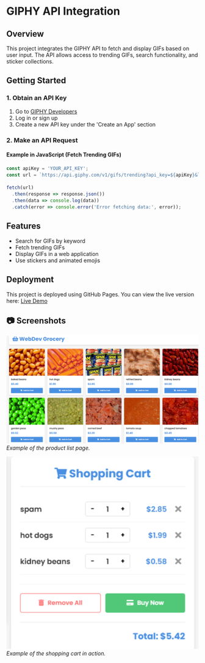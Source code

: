 # GIPHY API Integration

## Overview
This project integrates the GIPHY API to fetch and display GIFs based on user input. The API allows access to trending GIFs, search functionality, and sticker collections.

## Getting Started
### 1. Obtain an API Key
1. Go to [GIPHY Developers](https://developers.giphy.com/)
2. Log in or sign up
3. Create a new API key under the 'Create an App' section

### 2. Make an API Request
#### Example in JavaScript (Fetch Trending GIFs)
```js
const apiKey = 'YOUR_API_KEY';
const url = `https://api.giphy.com/v1/gifs/trending?api_key=${apiKey}&limit=10`;

fetch(url)
  .then(response => response.json())
  .then(data => console.log(data))
  .catch(error => console.error('Error fetching data:', error));
```


## Features
- Search for GIFs by keyword
- Fetch trending GIFs
- Display GIFs in a web application
- Use stickers and animated emojis

## Deployment
This project is deployed using GitHub Pages. You can view the live version here:
[Live Demo]()

## 📷 Screenshots

![Product List](./images/screenshots/product-list.png)
*Example of the product list page.*

![Shopping Cart](./images/screenshots/shopping-cart.png)
*Example of the shopping cart in action.*

